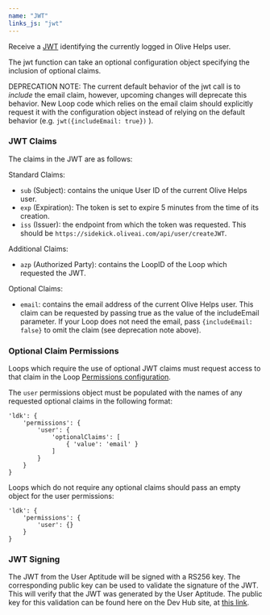 ```yaml
---
name: "JWT"
links_js: "jwt"
---
```

Receive a [JWT](https://jwt.io) identifying the currently logged in Olive Helps user.

The jwt function can take an optional configuration object specifying the inclusion of optional claims.

DEPRECATION NOTE: The current default behavior of the jwt call is to _include_ the email claim, however, upcoming changes will deprecate this behavior. New Loop code which relies on the email claim should explicitly request it with the configuration object instead of relying on the default behavior (e.g. `jwt({includeEmail: true})` ).

### JWT Claims
The claims in the JWT are as follows:

Standard Claims:
* `sub` (Subject): contains the unique User ID of the current Olive Helps user.
* `exp` (Expiration): The token is set to expire 5 minutes from the time of its creation.
* `iss` (Issuer): the endpoint from which the token was requested. This should be `https://sidekick.oliveai.com/api/user/createJWT`.

Additional Claims:
* `azp` (Authorized Party): contains the LoopID of the Loop which requested the JWT.

Optional Claims:
* `email`: contains the email address of the current Olive Helps user. This claim can be requested by passing true as the value of the includeEmail parameter. If your Loop does not need the email, pass `{includeEmail: false}` to omit the claim (see deprecation note above).

### Optional Claim Permissions
Loops which require the use of optional JWT claims must request access to that claim in the Loop [Permissions configuration](https://github.com/open-olive/loop-development-kit/tree/main/ldk/javascript#loop-permissions).

The `user` permissions object must be populated with the names of any requested optional claims in the following format:
```
'ldk': {
    'permissions': {
        'user': {
            'optionalClaims': [
                { 'value': 'email' }
            ]
        }
    }
}
```

Loops which do not require any optional claims should pass an empty object for the user permissions:

```
'ldk': {
    'permissions': {
        'user': {}
    }
}
```


### JWT Signing
The JWT from the User Aptitude will be signed with a RS256 key. The corresponding public key can be used to validate the signature of the JWT. This will verify that the JWT was generated by the User Aptitude. The public key for this validation can be found here on the Dev Hub site, at [this link](/public-keys/olive-helps/user-aptitude/user-aptitude-jwt-rsa.pub).